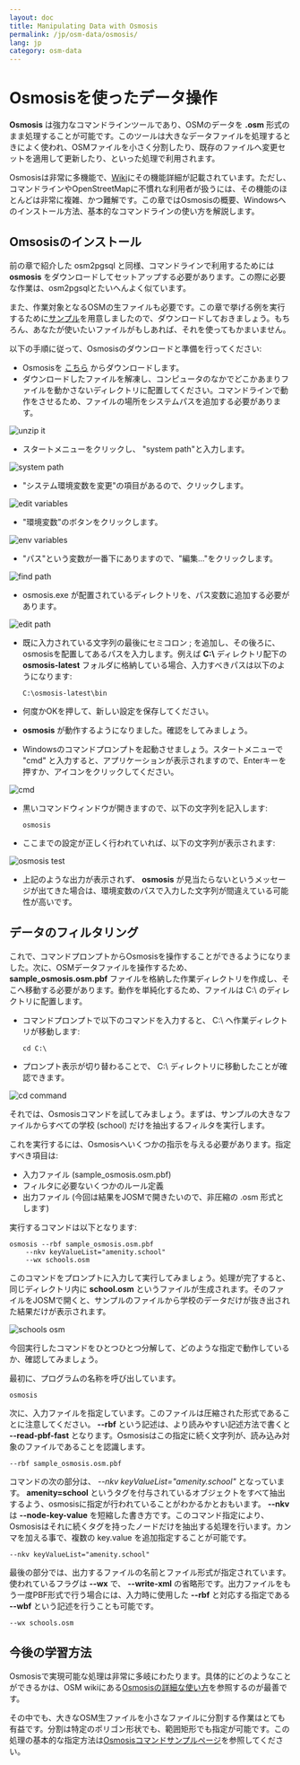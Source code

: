 ```yaml
---
layout: doc
title: Manipulating Data with Osmosis
permalink: /jp/osm-data/osmosis/
lang: jp
category: osm-data
---
```


Osmosisを使ったデータ操作
===============================
**Osmosis** は強力なコマンドラインツールであり、OSMのデータを **.osm** 形式のまま処理することが可能です。このツールは大きなデータファイルを処理するときによく使われ、OSMファイルを小さく分割したり、既存のファイルへ変更セットを適用して更新したり、といった処理で利用されます。

Osmosisは非常に多機能で、[Wiki](http://wiki.openstreetmap.org/wiki/Osmosis/Detailed_Usage_0.41)にその機能詳細が記載されています。ただし、コマンドラインやOpenStreetMapに不慣れな利用者が扱うには、その機能のほとんどは非常に複雑、かつ難解です。この章ではOsmosisの概要、Windowsへのインストール方法、基本的なコマンドラインの使い方を解説します。

Omsosisのインストール
----------------
前の章で紹介した osm2pgsql と同様、コマンドラインで利用するためには **osmosis** をダウンロードしてセットアップする必要があります。この際に必要な作業は、osm2pgsqlとたいへんよく似ています。

また、作業対象となるOSMの生ファイルも必要です。この章で挙げる例を実行するために[サンプル](/files/sample_osmosis.osm.pbf)を用意しましたので、ダウンロードしておきましょう。もちろん、あなたが使いたいファイルがもしあれば、それを使ってもかまいません。

以下の手順に従って、Osmosisのダウンロードと準備を行ってください: 

-   Osmosisを [こちら](http://bretth.dev.openstreetmap.org/osmosis-build/osmosis-latest.zip) からダウンロードします。
-   ダウンロードしたファイルを解凍し、コンピュータのなかでどこかあまりファイルを動かさないディレクトリに配置してください。コマンドラインで動作をさせるため、ファイルの場所をシステムパスを追加する必要があります。


![unzip it][]

-   スタートメニューをクリックし、 "system path"と入力します。

![system path][]

-   "システム環境変数を変更"の項目があるので、クリックします。

![edit variables][]

-   "環境変数"のボタンをクリックします。

![env variables][]

-   "パス"という変数が一番下にありますので、"編集..."をクリックします。

![find path][]

-   osmosis.exe が配置されているディレクトリを、パス変数に追加する必要があります。

![edit path][]

-	既に入力されている文字列の最後にセミコロン ; を追加し、その後ろに、osmosisを配置してあるパスを入力します。例えば **C:\\** ディレクトリ配下の **osmosis-latest** フォルダに格納している場合、入力すべきパスは以下のようになります: 

		C:\osmosis-latest\bin

-   何度かOKを押して、新しい設定を保存してください。
-   **osmosis** が動作するようになりました。確認をしてみましょう。
-   Windowsのコマンドプロンプトを起動させましょう。スタートメニューで "cmd" と入力すると、アプリケーションが表示されますので、Enterキーを押すか、アイコンをクリックしてください。

![cmd][]

-   黒いコマンドウィンドウが開きますので、以下の文字列を記入します: 

		osmosis

-   ここまでの設定が正しく行われていれば、以下の文字列が表示されます: 

![osmosis test][]

-   上記のような出力が表示されず、 **osmosis** が見当たらないというメッセージが出てきた場合は、環境変数のパスで入力した文字列が間違えている可能性が高いです。

データのフィルタリング
---------------
これで、コマンドプロンプトからOsmosisを操作することができるようになりました。次に、OSMデータファイルを操作するため、 **sample_osmosis.osm.pbf** ファイルを格納した作業ディレクトリを作成し、そこへ移動する必要があります。動作を単純化するため、ファイルは C:\ のディレクトリに配置します。

-   コマンドプロンプトで以下のコマンドを入力すると、 C:\ へ作業ディレクトリが移動します: 

		cd C:\

-   プロンプト表示が切り替わることで、 C:\ ディレクトリに移動したことが確認できます。

![cd command][]

それでは、Osmosisコマンドを試してみましょう。まずは、サンプルの大きなファイルからすべての学校 (school) だけを抽出するフィルタを実行します。

これを実行するには、Osmosisへいくつかの指示を与える必要があります。指定すべき項目は: 

-   入力ファイル (sample_osmosis.osm.pbf)
-   フィルタに必要ないくつかのルール定義
-   出力ファイル (今回は結果をJOSMで開きたいので、非圧縮の .osm 形式とします)

実行するコマンドは以下となります: 

	osmosis --rbf sample_osmosis.osm.pbf
		--nkv keyValueList="amenity.school"
		--wx schools.osm

このコマンドをプロンプトに入力して実行してみましょう。処理が完了すると、同じディレクトリ内に **school.osm** というファイルが生成されます。そのファイルをJOSMで開くと、サンプルのファイルから学校のデータだけが抜き出された結果だけが表示されます。

![schools osm][]

今回実行したコマンドをひとつひとつ分解して、どのような指定で動作しているか、確認してみましょう。

最初に、プログラムの名称を呼び出しています。

	osmosis

次に、入力ファイルを指定しています。このファイルは圧縮された形式であることに注意してください。 **--rbf** という記述は、より読みやすい記述方法で書くと **--read-pbf-fast** となります。Osmosisはこの指定に続く文字列が、読み込み対象のファイルであることを認識します。

	--rbf sample_osmosis.osm.pbf

コマンドの次の部分は、 *--nkv keyValueList="amenity.school"* となっています。 **amenity=school** というタグを付与されているオブジェクトをすべて抽出するよう、osmosisに指定が行われていることがわかるかとおもいます。 **--nkv** は **--node-key-value** を短縮した書き方です。このコマンド指定により、Osmosisはそれに続くタグを持ったノードだけを抽出する処理を行います。カンマを加える事で、複数の key.value を追加指定することが可能です。

	--nkv keyValueList="amenity.school"

最後の部分では、出力するファイルの名前とファイル形式が指定されています。使われているフラグは **--wx** で、 **--write-xml** の省略形です。出力ファイルをもう一度PBF形式で行う場合には、入力時に使用した **--rbf** と対応する指定である **--wbf** という記述を行うことも可能です。

	--wx schools.osm

今後の学習方法
---------------
Osmosisで実現可能な処理は非常に多岐にわたります。具体的にどのようなことができるかは、OSM wikiにある[Osmosisの詳細な使い方](http://wiki.openstreetmap.org/wiki/Osmosis/Detailed_Usage_0.43)を参照するのが最善です。

その中でも、大きなOSM生ファイルを小さなファイルに分割する作業はとても有益です。分割は特定のポリゴン形状でも、範囲矩形でも指定が可能です。この処理の基本的な指定方法は[Osmosisコマンドサンプルページ](http://wiki.openstreetmap.org/wiki/Osmosis/Examples)を参照してください。


[unzip it]: /images/jp/osm-data/osmosis/unzip-it.png
[system path]: /images/jp/osm-data/osmosis/system-path.png
[edit variables]: /images/jp/osm-data/osmosis/edit-environment-variables.png
[env variables]: /images/jp/osm-data/osmosis/environment-variables.png
[find path]: /images/jp/osm-data/osmosis/find-path.png
[edit path]: /images/jp/osm-data/osmosis/edit-path-variable.png
[cmd]: /images/jp/osm-data/osmosis/cmd.png
[osmosis test]: /images/jp/osm-data/osmosis/osmosis-test.png
[cd command]: /images/jp/osm-data/osmosis/cd-command.png
[schools osm]: /images/jp/osm-data/osmosis/schools-osm.png
